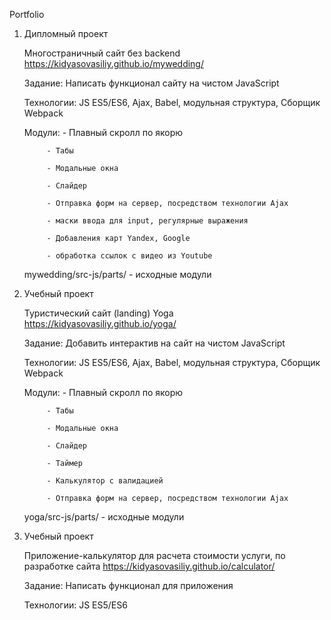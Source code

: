 Portfolio

1) Дипломный проект

	Многостраничный сайт без backend
	https://kidyasovasiliy.github.io/mywedding/

	Задание: Написать функционал сайту на чистом JavaScript

	Технологии: JS ES5/ES6, Ajax, Babel, модульная структура, Сборщик Webpack

	Модули: - Плавный скролл по якорю

			- Табы

			- Модальные окна

			- Слайдер

			- Отправка форм на сервер, посредством технологии Ajax

			- маски ввода для input, регулярные выражения

			- Добавления карт Yandex, Google

			- обработка ссылок c видео из Youtube


	mywedding/src-js/parts/	- исходные модули

2) Учебный проект

	Туристический сайт (landing) Yoga
	https://kidyasovasiliy.github.io/yoga/

	Задание: Добавить интерактив на сайт на чистом JavaScript

	Технологии: JS ES5/ES6, Ajax, Babel, модульная структура, Сборщик Webpack

	Модули: - Плавный скролл по якорю

			- Табы

			- Модальные окна

			- Слайдер

			- Таймер

			- Калькулятор с валидацией

			- Отправка форм на сервер, посредством технологии Ajax


	yoga/src-js/parts/	- исходные модули

3) Учебный проект

	Приложение-калькулятор для расчета стоимости услуги, по разработке сайта
	https://kidyasovasiliy.github.io/calculator/

	Задание: Написать функционал для приложения
	
	Технологии: JS ES5/ES6

